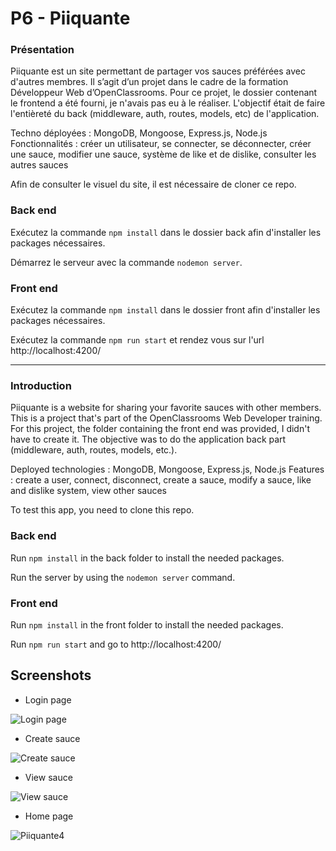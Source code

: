# P6 - Piiquante

### Présentation
Piiquante est un site permettant de partager vos sauces préférées avec d'autres membres. Il s’agit d’un projet dans le cadre de la formation  Développeur Web  d’OpenClassrooms. Pour ce projet, le dossier contenant le frontend a été fourni, je n'avais pas eu à le réaliser. L'objectif était de faire l'entièreté du back (middleware, auth, routes, models, etc) de l'application.

Techno déployées : MongoDB, Mongoose, Express.js, Node.js
Fonctionnalités : créer un utilisateur, se connecter, se déconnecter, créer une sauce, modifier une sauce, système de like et de dislike, consulter les autres sauces

Afin de consulter le visuel du site, il est nécessaire de cloner ce repo.

### Back end

Exécutez la commande `npm install` dans le dossier back afin d'installer les packages nécessaires.

Démarrez le serveur avec la commande `nodemon server`.

### Front end

Exécutez la commande `npm install` dans le dossier front afin d'installer les packages nécessaires.

Exécutez la commande `npm run start` et rendez vous sur l'url http://localhost:4200/

_________________

### Introduction
Piiquante is a website for sharing your favorite sauces with other members. This is a project that's part of the OpenClassrooms Web Developer training. For this project, the folder containing the front end was provided, I didn't have to create it. The objective was to do the application back part (middleware, auth, routes, models, etc.).

Deployed technologies : MongoDB, Mongoose, Express.js, Node.js
Features : create a user, connect, disconnect, create a sauce, modify a sauce, like and dislike system, view other sauces

To test this app, you need to clone this repo.
  
### Back end

Run `npm install` in the back folder to install the needed packages.

Run the server by using the `nodemon server` command.

### Front end

Run `npm install` in the front folder to install the needed packages.

Run `npm run start` and go to http://localhost:4200/

## Screenshots

- Login page

![Login page](https://user-images.githubusercontent.com/91732412/194861522-de13e804-96e5-4c07-8b37-bcce281d1541.png)

- Create sauce

![Create sauce](https://user-images.githubusercontent.com/91732412/194861886-465ebe8d-d68f-41ad-a600-0a677299e437.png)

- View sauce

![View sauce](https://user-images.githubusercontent.com/91732412/194861955-9addd157-bf5b-4521-8f4c-84c5247b3c67.png)

- Home page

![Piiquante4](https://user-images.githubusercontent.com/91732412/194862484-e70faf2a-ef8c-4157-9f82-b3e4396b2a89.png)

